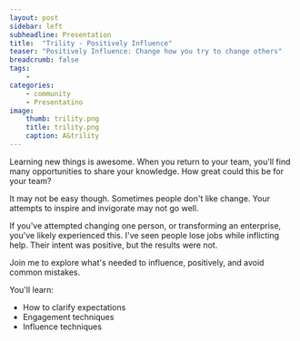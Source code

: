```yaml
---
layout: post
sidebar: left
subheadline: Presentation
title:  "Trility - Positively Influence"
teaser: "Positively Influence: Change how you try to change others"
breadcrumb: false
tags:
    - 
categories:
    - community
    - Presentatino
image:
    thumb: trility.png
    title: trility.png
    caption: A&trility
---
```

Learning new things is awesome. 
When you return to your team, you'll find many opportunities to share your knowledge.
How great could this be for your team?

It may not be easy though.
Sometimes people don't like change.
Your attempts to inspire and invigorate may not go well.

If you've attempted changing one person, or transforming an enterprise, you've likely experienced this.
I've seen people lose jobs while inflicting help.
Their intent was positive, but the results were not.

Join me to explore what's needed to influence, positively, and avoid common mistakes.

You'll learn:
- How to clarify expectations
- Engagement techniques
- Influence techniques